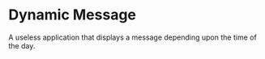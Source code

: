 # Dynamic Message
A useless application that displays a message depending upon the time of the day.
